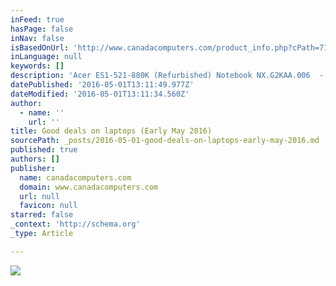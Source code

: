 ```yaml
---
inFeed: true
hasPage: false
inNav: false
isBasedOnUrl: 'http://www.canadacomputers.com/product_info.php?cPath=710_374&item_id=091294&sid=2tlfcmshd0fkfs81qi2sld5381'
inLanguage: null
keywords: []
description: 'Acer ES1-521-880K (Refurbished) Notebook NX.G2KAA.006  - 15.6"(1366 x 768) AMD A8-6410 QUAD CORE 2.0GHZ 6GB DDR3, 1 TB HDD - Win10'
datePublished: '2016-05-01T13:11:49.977Z'
dateModified: '2016-05-01T13:11:34.560Z'
author:
  - name: ''
    url: ''
title: Good deals on laptops (Early May 2016)
sourcePath: _posts/2016-05-01-good-deals-on-laptops-early-may-2016.md
published: true
authors: []
publisher:
  name: canadacomputers.com
  domain: www.canadacomputers.com
  url: null
  favicon: null
starred: false
_context: 'http://schema.org'
_type: Article

---
```

![](https://s3-us-west-2.amazonaws.com/the-grid-img/p/e72e9e34e31d5ba57063f5837f86be48943ec1d1.jpg)